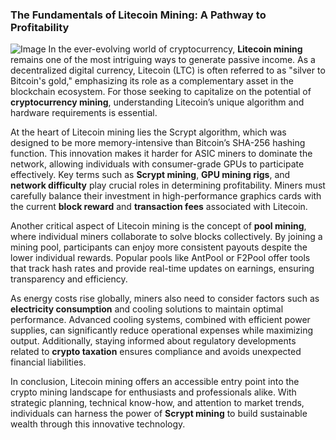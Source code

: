 ### The Fundamentals of Litecoin Mining: A Pathway to Profitability


![Image](https://github.com/user-attachments/assets/31692037-0104-4703-abd1-696b6a7dd41b)
In the ever-evolving world of cryptocurrency, **Litecoin mining** remains one of the most intriguing ways to generate passive income. As a decentralized digital currency, Litecoin (LTC) is often referred to as "silver to Bitcoin's gold," emphasizing its role as a complementary asset in the blockchain ecosystem. For those seeking to capitalize on the potential of **cryptocurrency mining**, understanding Litecoin’s unique algorithm and hardware requirements is essential.

At the heart of Litecoin mining lies the Scrypt algorithm, which was designed to be more memory-intensive than Bitcoin’s SHA-256 hashing function. This innovation makes it harder for ASIC miners to dominate the network, allowing individuals with consumer-grade GPUs to participate effectively. Key terms such as **Scrypt mining**, **GPU mining rigs**, and **network difficulty** play crucial roles in determining profitability. Miners must carefully balance their investment in high-performance graphics cards with the current **block reward** and **transaction fees** associated with Litecoin.

Another critical aspect of Litecoin mining is the concept of **pool mining**, where individual miners collaborate to solve blocks collectively. By joining a mining pool, participants can enjoy more consistent payouts despite the lower individual rewards. Popular pools like AntPool or F2Pool offer tools that track hash rates and provide real-time updates on earnings, ensuring transparency and efficiency.

As energy costs rise globally, miners also need to consider factors such as **electricity consumption** and cooling solutions to maintain optimal performance. Advanced cooling systems, combined with efficient power supplies, can significantly reduce operational expenses while maximizing output. Additionally, staying informed about regulatory developments related to **crypto taxation** ensures compliance and avoids unexpected financial liabilities.

In conclusion, Litecoin mining offers an accessible entry point into the crypto mining landscape for enthusiasts and professionals alike. With strategic planning, technical know-how, and attention to market trends, individuals can harness the power of **Scrypt mining** to build sustainable wealth through this innovative technology.